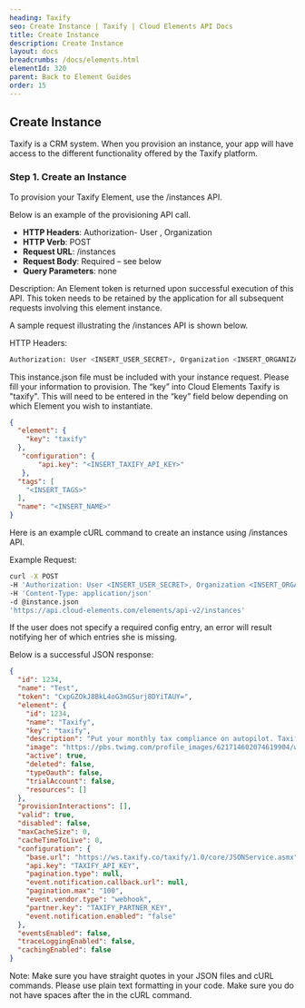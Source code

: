 ```yaml
---
heading: Taxify
seo: Create Instance | Taxify | Cloud Elements API Docs
title: Create Instance
description: Create Instance
layout: docs
breadcrumbs: /docs/elements.html
elementId: 320
parent: Back to Element Guides
order: 15
---
```


## Create Instance

Taxify is a CRM system. When you provision an instance, your app will have access to the different functionality offered by the Taxify platform.

### Step 1. Create an Instance

To provision your Taxify Element, use the /instances API.

Below is an example of the provisioning API call.

* __HTTP Headers__: Authorization- User <user secret>, Organization <organization secret>
* __HTTP Verb__: POST
* __Request URL__: /instances
* __Request Body__: Required – see below
* __Query Parameters__: none

Description: An Element token is returned upon successful execution of this API. This token needs to be retained by the application for all subsequent requests involving this element instance.

A sample request illustrating the /instances API is shown below.

HTTP Headers:

```bash
Authorization: User <INSERT_USER_SECRET>, Organization <INSERT_ORGANIZATION_SECRET>

```
This instance.json file must be included with your instance request.  Please fill your information to provision.  The “key” into Cloud Elements Taxify is "taxify".  This will need to be entered in the “key” field below depending on which Element you wish to instantiate.

```json
{
  "element": {
    "key": "taxify"
  },
   "configuration": {
       "api.key": "<INSERT_TAXIFY_API_KEY>"
   },
  "tags": [
    "<INSERT_TAGS>"
  ],
  "name": "<INSERT_NAME>"
}
```

Here is an example cURL command to create an instance using /instances API.

Example Request:

```bash
curl -X POST
-H 'Authorization: User <INSERT_USER_SECRET>, Organization <INSERT_ORGANIZATION_SECRET>'
-H 'Content-Type: application/json'
-d @instance.json
'https://api.cloud-elements.com/elements/api-v2/instances'
```

If the user does not specify a required config entry, an error will result notifying her of which entries she is missing.

Below is a successful JSON response:

```json
{
  "id": 1234,
  "name": "Test",
  "token": "CxpGZOkJ8BkL4oG3mGSurj8DYiTAUY=",
  "element": {
    "id": 1234,
    "name": "Taxify",
    "key": "taxify",
    "description": "Put your monthly tax compliance on autopilot. Taxify prepares, submits, and pays your U.S. sales tax filings automatically.",
    "image": "https://pbs.twimg.com/profile_images/621714602074619904/w2K5p8C3.png",
    "active": true,
    "deleted": false,
    "typeOauth": false,
    "trialAccount": false,
    "resources": []
  },
  "provisionInteractions": [],
  "valid": true,
  "disabled": false,
  "maxCacheSize": 0,
  "cacheTimeToLive": 0,
  "configuration": {
    "base.url": "https://ws.taxify.co/taxify/1.0/core/JSONService.asmx",
    "api.key": "TAXIFY_API_KEY",
    "pagination.type": null,
    "event.notification.callback.url": null,
    "pagination.max": "100",
    "event.vendor.type": "webhook",
    "partner.key": "TAXIFY_PARTNER_KEY",
    "event.notification.enabled": "false"
  },
  "eventsEnabled": false,
  "traceLoggingEnabled": false,
  "cachingEnabled": false
}
```

Note:  Make sure you have straight quotes in your JSON files and cURL commands.  Please use plain text formatting in your code.  Make sure you do not have spaces after the in the cURL command.
